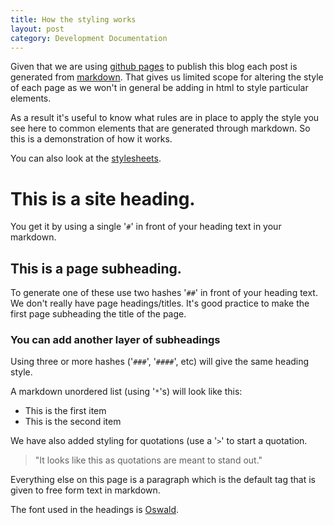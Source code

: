 ```yaml
---
title: How the styling works
layout: post
category: Development Documentation
---
```


Given that we are using [github pages](https://pages.github.com) to publish this blog each post is generated from [markdown](https://pages.github.com). That gives us limited scope for altering the style of each page as we won't in general be adding in html to style particular elements.

As a result it's useful to know what rules are in place to apply the style you see here to common elements that are generated through markdown. So this is a demonstration of how it works.

You can also look at the [stylesheets](https://github.com/hmrc/hmrc.github.io/tree/master/stylesheets).

# This is a site heading.

You get it by using a single '`#`' in front of your heading text in your markdown.

## This is a page subheading.

To generate one of these use two hashes '`##`' in front of your heading text. We don't really have page headings/titles. It's good practice to make the first page subheading the title of the page.

### You can add another layer of subheadings

Using three or more hashes ('`###`', '`####`', etc) will give the same heading style.

A markdown unordered list (using '`*`'s) will look like this:

* This is the first item
* This is the second item

We have also added styling for quotations (use a '`>`' to start a quotation. 

> "It looks like this as quotations are meant to stand out."

Everything else on this page is a paragraph which is the default tag that is given to free form text in markdown.

The font used in the headings is [Oswald](https://www.google.com/fonts/specimen/Oswald).
